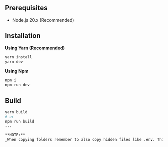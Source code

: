 ## Prerequisites

- Node.js 20.x (Recommended)

## Installation

**Using Yarn (Recommended)**

```sh
yarn install
yarn dev
```

**Using Npm**

```sh
npm i
npm run dev
```

## Build

```sh
yarn build
# or
npm run build
---

**NOTE:**
_When copying folders remember to also copy hidden files like .env. This is important because .env files often contain environment variables that are crucial for the application to run correctly._
